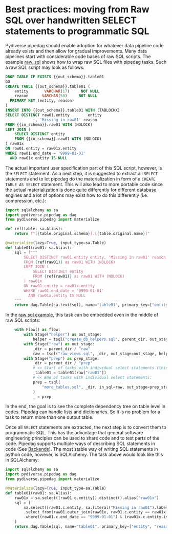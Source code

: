 # Best practices: moving from Raw SQL over handwritten SELECT statements to programmatic SQL

Pydiverse.pipedag should enable adoption for whatever data pipeline code already exists and then allow for gradual 
improvements. Many data pipelines start with considerable code bases of raw SQL scripts. The example 
[raw_sql](/examples/raw_sql) shows how to wrap raw SQL files with pipedag tasks. Such a raw SQL script may look as follows:

```sql  
DROP TABLE IF EXISTS {{out_schema}}.table01
GO
CREATE TABLE {{out_schema}}.table01 (
    entity       VARCHAR(17)     NOT NULL
  , reason      VARCHAR(50)     NOT NULL
  PRIMARY KEY (entity, reason)
)
INSERT INTO {{out_schema}}.table01 WITH (TABLOCKX)
SELECT DISTINCT raw01.entity        entity
             , 'Missing in raw01' reason
FROM {{in_schema}}.raw01 WITH (NOLOCK)
LEFT JOIN (
    SELECT DISTINCT entity
    FROM {{in_schema}}.raw01 WITH (NOLOCK)
) raw01x
ON raw01.entity = raw01x.entity
WHERE raw01.end_date = '9999-01-01'
  AND raw01x.entity IS NULL
```

The actual important user specification part of this SQL script, however, is the `SELECT` statement. As a next step, it is
suggested to extract all `SELECT` statements and to let pipedag do the materialization in form of a `CREATE TABLE AS SELECT`
statement. This will also lead to more portable code since the actual materialization is done quite differently for different
database engines and a lot of options may exist how to do this differently (i.e. compression, etc.):

```python
import sqlalchemy as sa
import pydiverse.pipedag as dag
from pydiverse.pipedag import materialize

def ref(table: sa.Alias):
    return f"[{table.original.schema}].[{table.original.name}]"

@materialize(lazy=True, input_type=sa.Table)
def table01(raw01: sa.Alias):
    sql = f"""
        SELECT DISTINCT raw01.entity entity, 'Missing in raw01' reason
        FROM {ref(raw01)} as raw01 WITH (NOLOCK)
        LEFT JOIN (
            SELECT DISTINCT entity
            FROM {ref(raw01)} as raw01 WITH (NOLOCK)
        ) raw01x
        ON raw01.entity = raw01x.entity
        WHERE raw01.end_date = '9999-01-01'
          AND raw01x.entity IS NULL
    """    
    return dag.Table(sa.text(sql), name="table01", primary_key=["entity", "reason"])
```

In the [raw sql example](/examples/raw_sql), this task can be embedded even in the middle of raw SQL scripts:

```python
    with Flow() as flow:
        with Stage("helper") as out_stage:
            helper = tsql("create_db_helpers.sql", parent_dir, out_stage=out_stage)
        with Stage("raw") as out_stage:
            _dir = parent_dir / "raw"
            raw = tsql("raw_views.sql", _dir, out_stage=out_stage, helper_sql=helper)
        with Stage("prep") as prep_stage:
            _dir = parent_dir / "prep"
            # >> Start of tasks with individual select statements (this comment is just a comment):
            _table01 = table01(raw["raw01"])
            # << End of tasks with individual select statements:
            prep = tsql(
                "more_tables.sql", _dir, in_sql=raw, out_stage=prep_stage, depend=_table01
            )
            _ = prep
```

In the end, the goal is to see the complete dependency tree on table level in codes. Pipedag can handle lists and 
dictionaries. So it is no problem for a task to return more than one output table.

Once all `SELECT` statements are extracted, the next step is to convert them to programmatic SQL. This has the advantage
that general software engineering principles can be used to share code and to test parts of the code. Pipedag supports
multiple ways of describing SQL statements in code (See [Backends](/table_backends)). The most stable way of writing SQL
statements in python code, however, is SQLAlchemy. The task above would look like this in SQLAlchemy:

```python
import sqlalchemy as sa
import pydiverse.pipedag as dag
from pydiverse.pipedag import materialize

@materialize(lazy=True, input_type=sa.Table)
def table01(raw01: sa.Alias):
    raw01x = sa.select([raw01.c.entity]).distinct().alias("raw01x")
    sql = (
        sa.select([raw01.c.entity, sa.literal("Missing in raw01").label("reason")])
        .select_from(raw01.outer_join(raw01x, raw01.c.entity == raw01x.c.entity))
        .where((raw01.c.end_date == "9999-01-01") & (raw01x.c.entity.is_(None)))
    )
    return dag.Table(sql, name="table01", primary_key=["entity", "reason"])
```